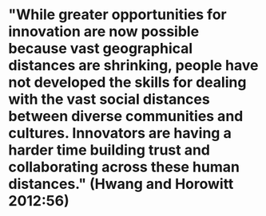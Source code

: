 # "While greater opportunities for innovation are now possible because vast geographical distances are shrinking, people have not developed the skills for dealing with the vast social distances between diverse communities and cultures. Innovators are having a harder time building trust and collaborating across these human distances." (Hwang and Horowitt 2012:56)